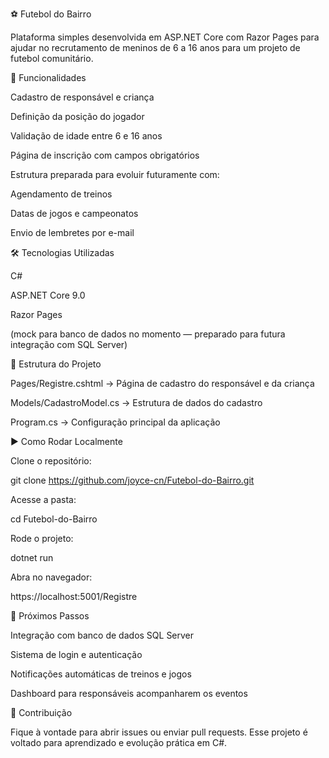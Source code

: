 ⚽ Futebol do Bairro

Plataforma simples desenvolvida em ASP.NET Core com Razor Pages para ajudar no recrutamento de meninos de 6 a 16 anos para um projeto de futebol comunitário.

🚀 Funcionalidades

Cadastro de responsável e criança

Definição da posição do jogador

Validação de idade entre 6 e 16 anos

Página de inscrição com campos obrigatórios

Estrutura preparada para evoluir futuramente com:

Agendamento de treinos

Datas de jogos e campeonatos

Envio de lembretes por e-mail

🛠️ Tecnologias Utilizadas

C#

ASP.NET Core 9.0

Razor Pages

(mock para banco de dados no momento — preparado para futura integração com SQL Server)

📂 Estrutura do Projeto

Pages/Registre.cshtml → Página de cadastro do responsável e da criança

Models/CadastroModel.cs → Estrutura de dados do cadastro

Program.cs → Configuração principal da aplicação

▶️ Como Rodar Localmente

Clone o repositório:

git clone https://github.com/joyce-cn/Futebol-do-Bairro.git


Acesse a pasta:

cd Futebol-do-Bairro


Rode o projeto:

dotnet run


Abra no navegador:

https://localhost:5001/Registre

📌 Próximos Passos

Integração com banco de dados SQL Server

Sistema de login e autenticação

Notificações automáticas de treinos e jogos

Dashboard para responsáveis acompanharem os eventos

🤝 Contribuição

Fique à vontade para abrir issues ou enviar pull requests.
Esse projeto é voltado para aprendizado e evolução prática em C#.

